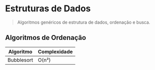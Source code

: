 # Estruturas de Dados


> Algoritmos genéricos de estrutura de dados, ordenação e busca.

## Algoritmos de Ordenação

| Algoritmo  |  Complexidade  |
| ------------------- | ------------------- |
|  Bubblesort |  O(n²) |
